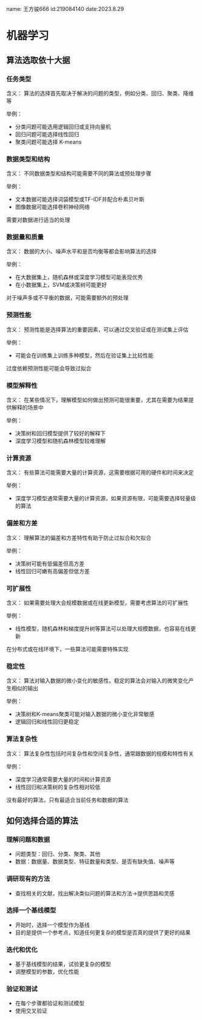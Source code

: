 name: 王方骏666
id:219084140
date:2023.8.29
#  机器学习

## 算法选取依十大据

### 任务类型

含义： 算法的选择首先取决于解决的问题的类型，例如分类、回归、聚类、降维等

举例： 
* 分类问题可能选用逻辑回归或支持向量机
* 回归问题可能选择线性回归
* 聚类问题可能选择 K-means



### 数据类型和结构

含义： 不同数据类型和结构可能需要不同的算法或预处理步骤

举例：
* 文本数据可能选择词袋模型或TF-IDF并配合朴素贝叶斯
* 图像数据可能选择卷积神经网络
  
需要对数据进行适当的处理

### 数据量和质量

含义： 数据的大小、噪声水平和是否均衡等都会影响算法的选择

举例：
* 在大数据集上，随机森林或深度学习模型可能表现优秀
* 在小数据集上，SVM或决策树可能更好

对于噪声多或不平衡的数据，可能需要额外的预处理

### 预测性能

含义： 预测性能是选择算法的重要因素，可以通过交叉验证或在测试集上评估

举例：
* 可能会在训练集上训练多种模型，然后在验证集上比较性能

过度依赖预测性能可能会导致过拟合

### 模型解释性

含义： 在某些情况下，理解模型如何做出预测可能很重要，尤其在需要为结果提供解释的场景中

举例：
* 决策树和回归模型提供了较好的解释下
* 深度学习模型和随机森林模型较难理解

### 计算资源

含义： 有些算法可能需要大量的计算资源，这需要根据可用的硬件和时间来决定

举例：
* 深度学习模型通常需要大量的计算资源，如果资源有限，可能需要选择轻量级的算法

### 偏差和方差

含义： 理解算法的偏差和方差特性有助于防止过拟合和欠拟合

举例：
* 决策树可能有低偏差但高方差
* 线性回归可嫩有高偏差但低方差

### 可扩展性

含义： 如果需要处理大会规模数据或在线更新模型，需要考虑算法的可扩展性

举例： 
* 线性模型，随机森林和梯度提升树等算法可以处理大规模数据，也容易在线更新

在分布式或在线环境下，一些算法可能需要特殊实现

### 稳定性

含义： 算法对输入数据的微小变化的敏感性。稳定的算法会对输入的微笑变化产生相似的输出

举例：
* 决策树和K-means聚类可能对输入数据的微小变化非常敏感
* 逻辑回归和线性回归更稳定

### 算法复杂性

含义： 算法复杂性包括时间复杂性和空间复杂性，通常跟数据的规模和特性有关

举例： 
* 深度学习通常需要大量的时间和计算资源
* 线性回归和决策树的复杂性相对较低

没有最好的算法，只有最适合当前任务和数据的算法

## 如何选择合适的算法

### 理解问题和数据
* 问题类型：回归、分类、聚类、其他
* 数据：数据量、数据类型、特征数量和类型、是否有缺失值、噪声等
### 调研现有的方法
* 查找相关的文献，找出解决类似问题的算法和方法->提供思路和灵感
### 选择一个基线模型
* 开始时，选择一个模型作为基线
* 目的是提供一个参考点，知道任何更复杂的模型是否真的提供了更好的结果
### 迭代和优化
* 基于基线模型的结果，试验更复杂的模型
* 调整模型的参数，优化性能
### 验证和测试
* 在每个步骤都验证和测试模型
* 使用交叉验证


